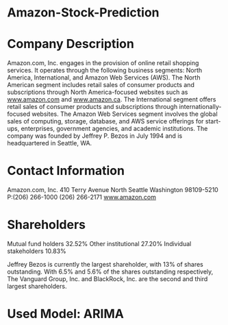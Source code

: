 # Amazon-Stock-Prediction

# Company Description
Amazon.com, Inc. engages in the provision of online retail shopping services. It operates through the following business segments: North America, International, and Amazon Web Services (AWS). The North American segment includes retail sales of consumer products and subscriptions through North America-focused websites such as www.amazon.com and www.amazon.ca. The International segment offers retail sales of consumer products and subscriptions through internationally-focused websites. The Amazon Web Services segment involves the global sales of computing, storage, database, and AWS service offerings for start-ups, enterprises, government agencies, and academic institutions. The company was founded by Jeffrey P. Bezos in July 1994 and is headquartered in Seattle, WA.

# Contact Information
Amazon.com, Inc.
410 Terry Avenue North
Seattle Washington 98109-5210
P:(206) 266-1000
(206) 266-2171
www.amazon.com

# Shareholders
Mutual fund holders 32.52%
Other institutional 27.20%
Individual stakeholders 10.83%

Jeffrey Bezos is currently the largest shareholder, with 13% of shares outstanding. With 6.5% and 5.6% of the shares outstanding respectively, The Vanguard Group, Inc. and BlackRock, Inc. are the second and third largest shareholders.

# Used Model: ARIMA
